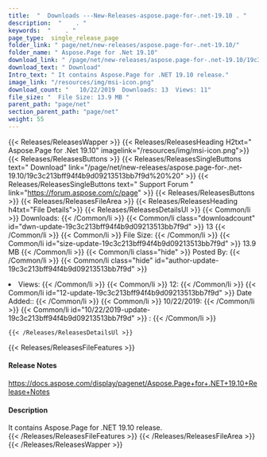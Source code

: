 ```yaml
---
title:  "  Downloads ---New-Releases-aspose.page-for-.net-19.10 . " 
description:  "    . " 
keywords:  "    . " 
page_type:  single_release_page
folder_link: " page/net/new-releases/aspose.page-for-.net-19.10/"
folder_name: " Aspose.Page for .Net 19.10"
download_link: " /page/net/new-releases/aspose.page-for-.net-19.10/19c3c213bff94f4b9d09213513bb7f9d"
download_text: " Download"
Intro_text: " It contains Aspose.Page for .NET 19.10 release."
image_link: "/resources/img/msi-icon.png"
download_count: "   10/22/2019  Downloads: 13  Views: 11"
file_size: "  File Size: 13.9 MB "
parent_path: "page/net"
section_parent_path: "page/net"
weight: 55 
---
```


{{< Releases/ReleasesWapper >}}
  {{< Releases/ReleasesHeading H2txt=" Aspose.Page for .Net 19.10" imagelink="/resources/img/msi-icon.png">}}
  {{< Releases/ReleasesButtons >}}
    {{< Releases/ReleasesSingleButtons text=" Download" link="/page/net/new-releases/aspose.page-for-.net-19.10/19c3c213bff94f4b9d09213513bb7f9d%20%20" >}}
    {{< Releases/ReleasesSingleButtons text=" Support Forum " link="https://forum.aspose.com/c/page" >}}
  {{< Releases/ReleasesButtons >}}
  {{< Releases/ReleasesFileArea >}}
    {{< Releases/ReleasesHeading h4txt="File Details">}}
    {{< Releases/ReleasesDetailsUl >}}
            {{< Common/li  >}} Downloads: {{< /Common/li >}} 
      {{< Common/li class="downloadcount" id="dwn-update-19c3c213bff94f4b9d09213513bb7f9d" >}} 13 {{< /Common/li >}} 
      {{< Common/li  >}} File Size: {{< /Common/li >}} 
      {{< Common/li id="size-update-19c3c213bff94f4b9d09213513bb7f9d" >}} 13.9 MB {{< /Common/li >}} 
      {{< Common/li  class="hide" >}} Posted By: {{< /Common/li >}} 
      {{< Common/li class="hide" id="author-update-19c3c213bff94f4b9d09213513bb7f9d" >}} <li>Views: {{< /Common/li >}} 
      {{< Common/li  >}} 12: {{< /Common/li >}} 
      {{< Common/li id="12-update-19c3c213bff94f4b9d09213513bb7f9d" >}} Date Added:: {{< /Common/li >}} 
      {{< Common/li  >}} 10/22/2019: {{< /Common/li >}} 
      {{< Common/li id="10/22/2019-update-19c3c213bff94f4b9d09213513bb7f9d" >}} : {{< /Common/li >}} 

    {{< /Releases/ReleasesDetailsUl >}}

  {{< Releases/ReleasesFileFeatures >}}
      <h4>Release Notes</h4><div><a href="https://docs.aspose.com/display/pagenet/Aspose.Page+for+.NET+19.10+Release+Notes">https://docs.aspose.com/display/pagenet/Aspose.Page+for+.NET+19.10+Release+Notes</a></div><h4>Description</h4><div class="HTMLDescription">It contains Aspose.Page for .NET 19.10 release.</div>
  {{< /Releases/ReleasesFileFeatures >}}
 {{< /Releases/ReleasesFileArea >}}
{{< /Releases/ReleasesWapper >}}


